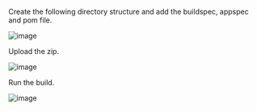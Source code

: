 Create the following directory structure and add the buildspec, appspec and pom file.

![image](https://github.com/Pranaenae/AWS/assets/80820244/cebcc3d8-3afc-4021-9026-6a269513251b)

Upload the zip.

![image](https://github.com/Pranaenae/AWS/assets/80820244/3eeb0c49-3b0f-47a9-bc2f-43f1215b03a7)

Run the build.

![image](https://github.com/Pranaenae/AWS/assets/80820244/3f3c3aab-3532-4b12-b266-fedd742a4cdb)

